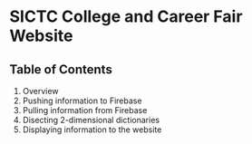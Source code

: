 # SICTC College and Career Fair Website

## Table of Contents
1. Overview
2. Pushing information to Firebase
3. Pulling information from Firebase
4. Disecting 2-dimensional dictionaries
5. Displaying information to the website

